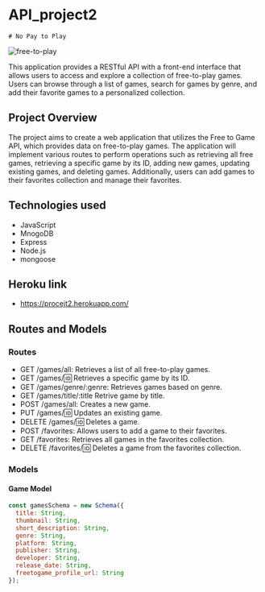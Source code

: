 # API_project2


    # No Pay to Play

![free-to-play](https://github.com/AleksBulajic/API_project2/blob/main/images/free-to-play.png?raw=true)

This application provides a RESTful API with a front-end interface that allows users to access and explore a collection of free-to-play games. Users can browse through a list of games, search for games by genre, and add their favorite games to a personalized collection.

## Project Overview

The project aims to create a web application that utilizes the Free to Game API, which provides data on free-to-play games. The application will implement various routes to perform operations such as retrieving all free games, retrieving a specific game by its ID, adding new games, updating existing games, and deleting games. Additionally, users can add games to their favorites collection and manage their favorites.

## Technologies used
 - JavaScript 
 - MnogoDB
 - Express
 - Node.js
 - mongoose

## Heroku link
 - https://procejt2.herokuapp.com/

## Routes and Models

### Routes

- GET /games/all: Retrieves a list of all free-to-play games.
- GET /games/:id: Retrieves a specific game by its ID.
- GET /games/genre/:genre: Retrieves games based on genre.
- GET /games/title/:title Retrive game by title.
- POST /games/all: Creates a new game.
- PUT /games/:id: Updates an existing game.
- DELETE /games/:id: Deletes a game.
- POST /favorites: Allows users to add a game to their favorites.
- GET /favorites: Retrieves all games in the favorites collection.
- DELETE /favorites/:id: Deletes a game from the favorites collection.

### Models

#### Game Model

```javascript
const gamesSchema = new Schema({
  title: String,
  thumbnail: String,
  short_description: String,
  genre: String,
  platform: String,
  publisher: String,
  developer: String,
  release_date: String,
  freetogame_profile_url: String
});
```
